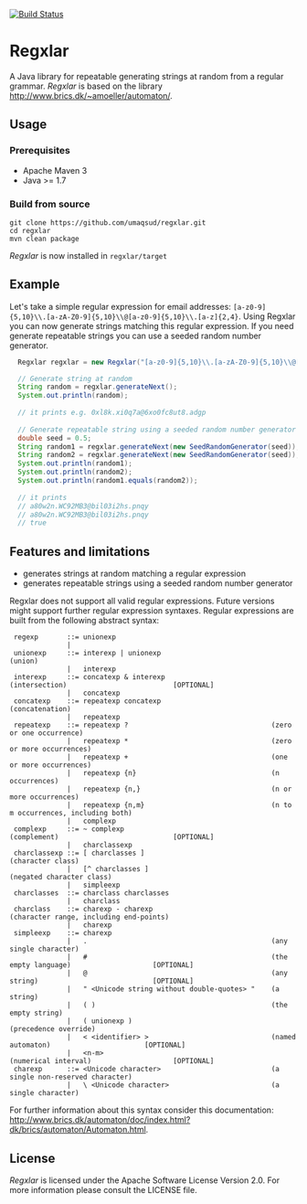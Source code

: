[![Build Status](https://travis-ci.org/umaqsud/regxlar.svg?branch=master)](https://travis-ci.org/umaqsud/regxlar)

Regxlar
=======

A Java library for repeatable generating strings at random from a regular grammar. _Regxlar_ is based on the library http://www.brics.dk/~amoeller/automaton/.

## Usage

### Prerequisites
* Apache Maven 3
* Java >= 1.7

### Build from source

```
git clone https://github.com/umaqsud/regxlar.git
cd regxlar
mvn clean package
```

_Regxlar_ is now installed in `regxlar/target`

## Example

Let's take a simple regular expression for email addresses: `[a-z0-9]{5,10}\\.[a-zA-Z0-9]{5,10}\\@[a-z0-9]{5,10}\\.[a-z]{2,4}`. Using Regxlar you can now generate strings matching this regular expression. If you need generate repeatable strings you can use a seeded random number generator.

```java
  Regxlar regxlar = new Regxlar("[a-z0-9]{5,10}\\.[a-zA-Z0-9]{5,10}\\@[a-z0-9]{5,10}\\.[a-z]{2,4}");

  // Generate string at random
  String random = regxlar.generateNext();
  System.out.println(random);
  
  // it prints e.g. 0xl8k.xi0q7a@6xo0fc8ut8.adgp
  
  // Generate repeatable string using a seeded random number generator
  double seed = 0.5;
  String random1 = regxlar.generateNext(new SeedRandomGenerator(seed));
  String random2 = regxlar.generateNext(new SeedRandomGenerator(seed));
  System.out.println(random1);
  System.out.println(random2);
  System.out.println(random1.equals(random2));
  
  // it prints
  // a80w2n.WC92MB3@bil03i2hs.pnqy
  // a80w2n.WC92MB3@bil03i2hs.pnqy
  // true
```
## Features and limitations

* generates strings at random matching a regular expression
* generates repeatable strings using a seeded random number generator

Regxlar does not support all valid regular expressions. Future versions might support further regular expression syntaxes. Regular expressions are built from the following abstract syntax:

```
 regexp       ::= unionexp		
              |			
 unionexp     ::= interexp | unionexp							(union)	
              |   interexp		
 interexp     ::= concatexp & interexp						    (intersection)							[OPTIONAL]
              |   concatexp		
 concatexp    ::= repeatexp concatexp							(concatenation)	
              |   repeatexp		
 repeatexp    ::= repeatexp ?									(zero or one occurrence)	
              |   repeatexp *									(zero or more occurrences)	
              |   repeatexp +									(one or more occurrences)	
              |   repeatexp {n}								    (n occurrences)	
              |   repeatexp {n,}								(n or more occurrences)	
              |   repeatexp {n,m}								(n to m occurrences, including both)	
              |   complexp		
 complexp     ::= ~ complexp									(complement)							[OPTIONAL]
              |	  charclassexp		
 charclassexp ::= [ charclasses ]								(character class)	
              |	  [^ charclasses ]							    (negated character class)	
              |	  simpleexp		
 charclasses  ::= charclass charclasses		
              |	  charclass		
 charclass    ::= charexp - charexp							    (character range, including end-points)	
              |	  charexp		
 simpleexp    ::= charexp		
              |	  .											    (any single character)	
              |	  #											    (the empty language)					[OPTIONAL]
              |	  @											    (any string)							[OPTIONAL]
              |	  " <Unicode string without double-quotes> "    (a string)	
              |	  ( )											(the empty string)	
              |	  ( unionexp )								    (precedence override)	
              |	  < <identifier> >							    (named automaton)						[OPTIONAL]
              |	  <n-m>										    (numerical interval)					[OPTIONAL]
 charexp      ::= <Unicode character>							(a single non-reserved character)	
              |	  \ <Unicode character> 						(a single character)
```

For further information about this syntax consider this documentation: http://www.brics.dk/automaton/doc/index.html?dk/brics/automaton/Automaton.html.

## License

_Regxlar_ is licensed under the Apache Software License Version 2.0. For more
information please consult the LICENSE file.
